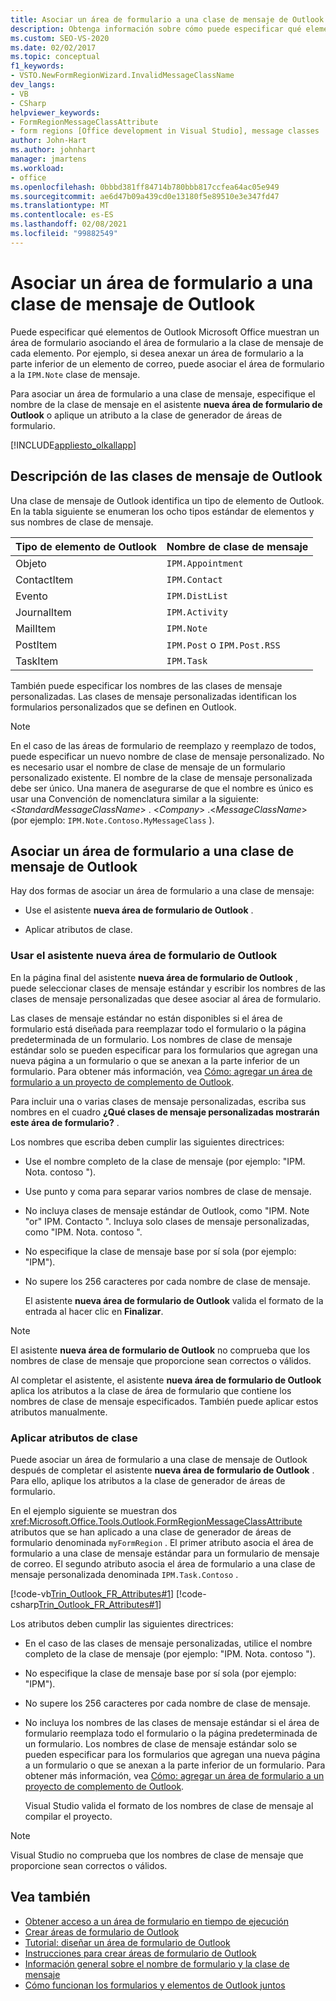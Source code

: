 ```yaml
---
title: Asociar un área de formulario a una clase de mensaje de Outlook
description: Obtenga información sobre cómo puede especificar qué elementos de Outlook Microsoft Office muestran un área de formulario asociando el área de formulario a la clase de mensaje de cada elemento.
ms.custom: SEO-VS-2020
ms.date: 02/02/2017
ms.topic: conceptual
f1_keywords:
- VSTO.NewFormRegionWizard.InvalidMessageClassName
dev_langs:
- VB
- CSharp
helpviewer_keywords:
- FormRegionMessageClassAttribute
- form regions [Office development in Visual Studio], message classes
author: John-Hart
ms.author: johnhart
manager: jmartens
ms.workload:
- office
ms.openlocfilehash: 0bbbd381ff84714b780bbb817ccfea64ac05e949
ms.sourcegitcommit: ae6d47b09a439cd0e13180f5e89510e3e347fd47
ms.translationtype: MT
ms.contentlocale: es-ES
ms.lasthandoff: 02/08/2021
ms.locfileid: "99882549"
---
```

# <a name="associate-a-form-region-with-an-outlook-message-class"></a>Asociar un área de formulario a una clase de mensaje de Outlook
  Puede especificar qué elementos de Outlook Microsoft Office muestran un área de formulario asociando el área de formulario a la clase de mensaje de cada elemento. Por ejemplo, si desea anexar un área de formulario a la parte inferior de un elemento de correo, puede asociar el área de formulario a la `IPM.Note` clase de mensaje.

 Para asociar un área de formulario a una clase de mensaje, especifique el nombre de la clase de mensaje en el asistente **nueva área de formulario de Outlook** o aplique un atributo a la clase de generador de áreas de formulario.

 [!INCLUDE[appliesto_olkallapp](../vsto/includes/appliesto-olkallapp-md.md)]

## <a name="understand-outlook-message-classes"></a>Descripción de las clases de mensaje de Outlook
 Una clase de mensaje de Outlook identifica un tipo de elemento de Outlook. En la tabla siguiente se enumeran los ocho tipos estándar de elementos y sus nombres de clase de mensaje.

|Tipo de elemento de Outlook|Nombre de clase de mensaje|
|-----------------------|------------------------|
|Objeto|`IPM.Appointment`|
|ContactItem|`IPM.Contact`|
|Evento|`IPM.DistList`|
|JournalItem|`IPM.Activity`|
|MailItem|`IPM.Note`|
|PostItem|`IPM.Post` o `IPM.Post.RSS`|
|TaskItem|`IPM.Task`|

 También puede especificar los nombres de las clases de mensaje personalizadas. Las clases de mensaje personalizadas identifican los formularios personalizados que se definen en Outlook.

> [!NOTE]
> En el caso de las áreas de formulario de reemplazo y reemplazo de todos, puede especificar un nuevo nombre de clase de mensaje personalizado. No es necesario usar el nombre de clase de mensaje de un formulario personalizado existente. El nombre de la clase de mensaje personalizada debe ser único. Una manera de asegurarse de que el nombre es único es usar una Convención de nomenclatura similar a la siguiente: \<*StandardMessageClassName*> . \<*Company*> .\<*MessageClassName*> (por ejemplo: `IPM.Note.Contoso.MyMessageClass` ).

## <a name="associate-a-form-region-with-an-outlook-message-class"></a>Asociar un área de formulario a una clase de mensaje de Outlook
 Hay dos formas de asociar un área de formulario a una clase de mensaje:

- Use el asistente **nueva área de formulario de Outlook** .

- Aplicar atributos de clase.

### <a name="use-the-new-outlook-form-region-wizard"></a>Usar el asistente nueva área de formulario de Outlook
 En la página final del asistente **nueva área de formulario de Outlook** , puede seleccionar clases de mensaje estándar y escribir los nombres de las clases de mensaje personalizadas que desee asociar al área de formulario.

 Las clases de mensaje estándar no están disponibles si el área de formulario está diseñada para reemplazar todo el formulario o la página predeterminada de un formulario. Los nombres de clase de mensaje estándar solo se pueden especificar para los formularios que agregan una nueva página a un formulario o que se anexan a la parte inferior de un formulario. Para obtener más información, vea [Cómo: agregar un área de formulario a un proyecto de complemento de Outlook](../vsto/how-to-add-a-form-region-to-an-outlook-add-in-project.md).

 Para incluir una o varias clases de mensaje personalizadas, escriba sus nombres en el cuadro **¿Qué clases de mensaje personalizadas mostrarán este área de formulario?** .

 Los nombres que escriba deben cumplir las siguientes directrices:

- Use el nombre completo de la clase de mensaje (por ejemplo: "IPM. Nota. contoso ").

- Use punto y coma para separar varios nombres de clase de mensaje.

- No incluya clases de mensaje estándar de Outlook, como "IPM. Note "or" IPM. Contacto ". Incluya solo clases de mensaje personalizadas, como "IPM. Nota. contoso ".

- No especifique la clase de mensaje base por sí sola (por ejemplo: "IPM").

- No supere los 256 caracteres por cada nombre de clase de mensaje.

  El asistente **nueva área de formulario de Outlook** valida el formato de la entrada al hacer clic en **Finalizar**.

> [!NOTE]
> El asistente **nueva área de formulario de Outlook** no comprueba que los nombres de clase de mensaje que proporcione sean correctos o válidos.

 Al completar el asistente, el asistente **nueva área de formulario de Outlook** aplica los atributos a la clase de área de formulario que contiene los nombres de clase de mensaje especificados. También puede aplicar estos atributos manualmente.

### <a name="apply-class-attributes"></a>Aplicar atributos de clase
 Puede asociar un área de formulario a una clase de mensaje de Outlook después de completar el asistente **nueva área de formulario de Outlook** . Para ello, aplique los atributos a la clase de generador de áreas de formulario.

 En el ejemplo siguiente se muestran dos <xref:Microsoft.Office.Tools.Outlook.FormRegionMessageClassAttribute> atributos que se han aplicado a una clase de generador de áreas de formulario denominada `myFormRegion` . El primer atributo asocia el área de formulario a una clase de mensaje estándar para un formulario de mensaje de correo. El segundo atributo asocia el área de formulario a una clase de mensaje personalizada denominada `IPM.Task.Contoso` .

 [!code-vb[Trin_Outlook_FR_Attributes#1](../vsto/codesnippet/VisualBasic/Trin_Outlook_FR_Attributes/FormRegion1.vb#1)]
 [!code-csharp[Trin_Outlook_FR_Attributes#1](../vsto/codesnippet/CSharp/Trin_Outlook_FR_Attributes/FormRegion1.cs#1)]

 Los atributos deben cumplir las siguientes directrices:

- En el caso de las clases de mensaje personalizadas, utilice el nombre completo de la clase de mensaje (por ejemplo: "IPM. Nota. contoso ").

- No especifique la clase de mensaje base por sí sola (por ejemplo: "IPM").

- No supere los 256 caracteres por cada nombre de clase de mensaje.

- No incluya los nombres de las clases de mensaje estándar si el área de formulario reemplaza todo el formulario o la página predeterminada de un formulario. Los nombres de clase de mensaje estándar solo se pueden especificar para los formularios que agregan una nueva página a un formulario o que se anexan a la parte inferior de un formulario. Para obtener más información, vea [Cómo: agregar un área de formulario a un proyecto de complemento de Outlook](../vsto/how-to-add-a-form-region-to-an-outlook-add-in-project.md).

  Visual Studio valida el formato de los nombres de clase de mensaje al compilar el proyecto.

> [!NOTE]
> Visual Studio no comprueba que los nombres de clase de mensaje que proporcione sean correctos o válidos.

## <a name="see-also"></a>Vea también
- [Obtener acceso a un área de formulario en tiempo de ejecución](../vsto/accessing-a-form-region-at-run-time.md)
- [Crear áreas de formulario de Outlook](../vsto/creating-outlook-form-regions.md)
- [Tutorial: diseñar un área de formulario de Outlook](../vsto/walkthrough-designing-an-outlook-form-region.md)
- [Instrucciones para crear áreas de formulario de Outlook](../vsto/guidelines-for-creating-outlook-form-regions.md)
- [Información general sobre el nombre de formulario y la clase de mensaje](/office/vba/outlook/Concepts/Forms/form-name-and-message-class-overview)
- [Cómo funcionan los formularios y elementos de Outlook juntos](/office/vba/outlook/Concepts/Forms/how-outlook-forms-and-items-work-together)
